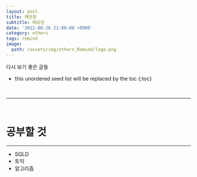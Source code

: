 ```yaml
---
layout: post
title: 메모장
subtitle: 메모장
date: '2022-08-26 21:00:00 +0900'
category: others
tags: remind
image:
  path: /assets/img/others_Remind/logo.png
---
```


다시 보기 좋은 글들

<!--more-->

* this unordered seed list will be replaced by the toc
{:toc}

<br>
<hr/>
<br>

# 공부할 것
---

* SQLD
* 토익
* 알고리즘
